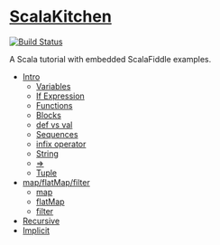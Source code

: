 # [ScalaKitchen](https://scalataiwan.github.io/ScalaKitchen/)

[![Build Status](https://travis-ci.org/ScalaTaiwan/ScalaKitchen.svg?branch=master)](https://travis-ci.org/ScalaTaiwan/ScalaKitchen)

A Scala tutorial with embedded ScalaFiddle examples.

* [Intro](https://scalataiwan.github.io/ScalaKitchen/)
    * [Variables](https://scalataiwan.github.io/ScalaKitchen/#variables)
    * [If Expression](https://scalataiwan.github.io/ScalaKitchen/#if-expression)
    * [Functions](https://scalataiwan.github.io/ScalaKitchen/#functions)
    * [Blocks](https://scalataiwan.github.io/ScalaKitchen/#blocks)
    * [def vs val](https://scalataiwan.github.io/ScalaKitchen/#def-vs-val)
    * [Sequences](https://scalataiwan.github.io/ScalaKitchen/#sequences)
    * [infix operator](https://scalataiwan.github.io/ScalaKitchen/#infix-operator)
    * [String](https://scalataiwan.github.io/ScalaKitchen/#string)
    * [=>](https://scalataiwan.github.io/ScalaKitchen/#section)
    * [Tuple](https://scalataiwan.github.io/ScalaKitchen/#tuple)
* [map/flatMap/filter](https://scalataiwan.github.io/ScalaKitchen/map.html)
    * [map](https://scalataiwan.github.io/ScalaKitchen/map.html#map)
    * [flatMap](https://scalataiwan.github.io/ScalaKitchen/map.html#flatmap)
    * [filter](https://scalataiwan.github.io/ScalaKitchen/map.html#filter)
* [Recursive](https://scalataiwan.github.io/ScalaKitchen/recursive.html)
* [Implicit](https://scalataiwan.github.io/ScalaKitchen/implicit.html)

